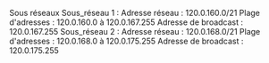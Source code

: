 Sous réseaux
    Sous_réseau 1 :
        Adresse réseau : 120.0.160.0/21
        Plage d'adresses : 120.0.160.0 à 120.0.167.255
        Adresse de broadcast : 120.0.167.255
    Sous_réseau 2 :
        Adresse réseau : 120.0.168.0/21
        Plage d'adresses : 120.0.168.0 à 120.0.175.255
        Adresse de broadcast : 120.0.175.255



